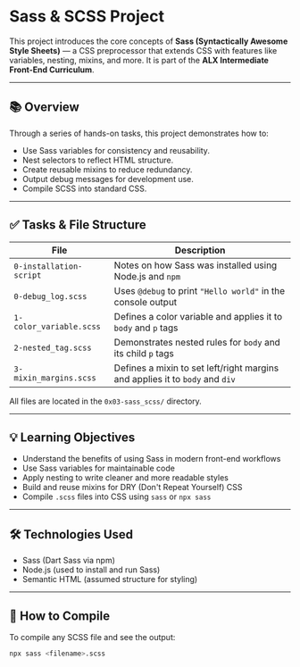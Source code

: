 # Sass & SCSS Project

This project introduces the core concepts of **Sass (Syntactically Awesome Style Sheets)** — a CSS preprocessor that extends CSS with features like variables, nesting, mixins, and more. It is part of the **ALX Intermediate Front-End Curriculum**.

---

## 📚 Overview

Through a series of hands-on tasks, this project demonstrates how to:

- Use Sass variables for consistency and reusability.
- Nest selectors to reflect HTML structure.
- Create reusable mixins to reduce redundancy.
- Output debug messages for development use.
- Compile SCSS into standard CSS.

---

## ✅ Tasks & File Structure

| File                      | Description                                                                 |
|---------------------------|-----------------------------------------------------------------------------|
| `0-installation-script`   | Notes on how Sass was installed using Node.js and `npm`                     |
| `0-debug_log.scss`        | Uses `@debug` to print `"Hello world"` in the console output                |
| `1-color_variable.scss`   | Defines a color variable and applies it to `body` and `p` tags              |
| `2-nested_tag.scss`       | Demonstrates nested rules for `body` and its child `p` tags                |
| `3-mixin_margins.scss`    | Defines a mixin to set left/right margins and applies it to `body` and `div`|

All files are located in the `0x03-sass_scss/` directory.

---

## 💡 Learning Objectives

- Understand the benefits of using Sass in modern front-end workflows
- Use Sass variables for maintainable code
- Apply nesting to write cleaner and more readable styles
- Build and reuse mixins for DRY (Don't Repeat Yourself) CSS
- Compile `.scss` files into CSS using `sass` or `npx sass`

---

## 🛠️ Technologies Used

- Sass (Dart Sass via npm)
- Node.js (used to install and run Sass)
- Semantic HTML (assumed structure for styling)

---

## 🧪 How to Compile

To compile any SCSS file and see the output:

```bash
npx sass <filename>.scss
